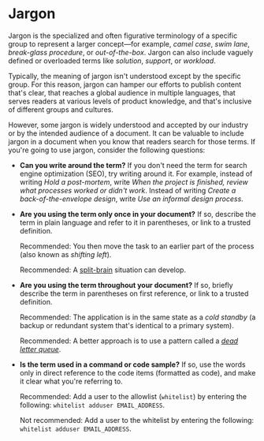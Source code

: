 # Jargon  

Jargon is the specialized and often figurative terminology of a specific group to represent a
larger concept—for example, *camel case*, *swim lane*,
*break-glass procedure*, or *out-of-the-box*. Jargon can also include
vaguely defined or overloaded terms like *solution*, *support*, or
*workload*.

Typically, the meaning of jargon isn't understood except by the specific group. For this reason,
jargon can hamper our efforts to publish content that's clear, that reaches a
global audience
in multiple languages, that serves readers at various levels of product knowledge, and that's
inclusive of different groups and cultures.

However, some jargon is widely understood and accepted by our industry or by the intended
audience of a document. It can be valuable to include jargon in a document when you know that
readers search for those terms. If you're going to use jargon, consider the following questions:

* **Can you write around the term?** If you don't need the term for search engine
  optimization (SEO), try writing around it. For example, instead of writing *Hold a
  post-mortem*, write *When the project is finished, review what processes worked or didn't
  work*. Instead of writing *Create a back-of-the-envelope design*, write *Use an informal
  design process*.
* **Are you using the term only once in your document?** If so, describe the term in plain
  language and refer to it in parentheses, or link to a trusted definition.

  Recommended: You then move the task to an
  earlier part of the process (also known as *shifting left*).

  Recommended: A
  [split-brain](https://en.wikipedia.org/wiki/Split-brain_(computing))
  situation can develop.
* **Are you using the term throughout your document?** If so, briefly describe the term in
  parentheses on first reference, or link to a trusted definition.

  Recommended: The application is in the
  same state as a *cold standby* (a backup or redundant system that's identical to a primary
  system).

  Recommended: A better approach is to use
  a pattern called a
  [*dead letter queue*](https://en.wikipedia.org/wiki/Dead_letter_queue).
* **Is the term used in a command or code sample?** If so, use the words only in direct reference to the code items
  (formatted as code), and make it clear
  what you're referring to.

  Recommended: Add a user to the
  allowlist (`whitelist`) by entering the following:
  `whitelist adduser EMAIL_ADDRESS`.

  Not recommended: Add a user to the
  whitelist by entering the following: `whitelist adduser
  EMAIL_ADDRESS`.
